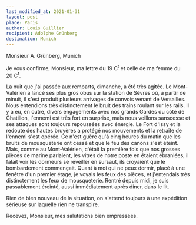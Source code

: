 ```yaml
---
last_modified_at: 2021-01-31
layout: post
place: Paris
author: Louis Guillier
recipient: Adolphe Grünberg
destination: Munich
---
```


Monsieur A. Grünberg, Munich


Je vous confirme, Monsieur, ma lettre du 19 C<sup>t</sup> et celle de ma femme du 20 C<sup>t</sup>.

La nuit que j'ai passée aux remparts, dimanche, a été très agitée.
Le Mont-Valérien a lancé ses plus gros obus sur la station de Sèvres où,
à partir de minuit, il s'est produit plusieurs arrivages de convois venant de Versailles.
Nous entendions très distinctement le bruit des trains roulant sur les rails.
Il y a eu, en outre, divers engagements avec nos grands Gardes du côté de
Chatillon, l'ennemi est très fort en surprise, mais nous veillons sanscesse et
ses attaques sont toujours repoussées avec énergie.
Le Fort d'Issy et la redoute des hautes bruyères a protégé nos mouvements et la
retraite de l'ennemi s'est opérée.
Ce n'est guère qu'à cinq heures du matin que les bruits de mousqueterie ont
cessé et que le feu des canons s'est éteint.
Mais, comme au Mont-Valérien, c'était la première fois que nos grosses pièces
de marine parlaient, les vitres de notre poste en étaient ébranlées, il falait
voir les dormeurs se réveiller en sursaut, ils croyaient que le bombardement
commençait.
Quant à moi qui ne peux dormir, placé à une fenêtre d'un premier étage, je
voyais les feux des pièces, et j'entendais très distinctement les feux de
mousqueterie.
Rentré depuis midi, je suis passablement éreinté, aussi immédiatement après
diner, dans le lit.

Rien de bien nouveau de la situation, on s'attend toujours à une expédition
sérieuse sur laquelle rien ne transpire.

Recevez, Monsieur, mes salutations bien empressées.
